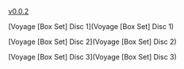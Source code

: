 [v0.0.2](https://github.com/littleflute/David-Crosby/edit/master/README.md)

[Voyage [Box Set] Disc 1](Voyage [Box Set] Disc 1)

[Voyage [Box Set] Disc 2](Voyage [Box Set] Disc 2)

[Voyage [Box Set] Disc 3](Voyage [Box Set] Disc 3)
